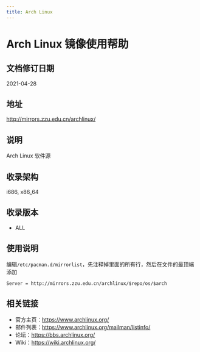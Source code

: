 ```yaml
---
title: Arch Linux
---
```

<!-- ex_nolevel -->
# Arch Linux 镜像使用帮助

## 文档修订日期

2021-04-28

## 地址

http://mirrors.zzu.edu.cn/archlinux/

## 说明

Arch Linux 软件源

## 收录架构

i686, x86_64

## 收录版本

- ALL

## 使用说明

编辑`/etc/pacman.d/mirrorlist`，先注释掉里面的所有行，然后在文件的最顶端添加

```shell
Server = http://mirrors.zzu.edu.cn/archlinux/$repo/os/$arch
```

## 相关链接

- 官方主页：https://www.archlinux.org/
- 邮件列表：https://www.archlinux.org/mailman/listinfo/
- 论坛：https://bbs.archlinux.org/
- Wiki：https://wiki.archlinux.org/

